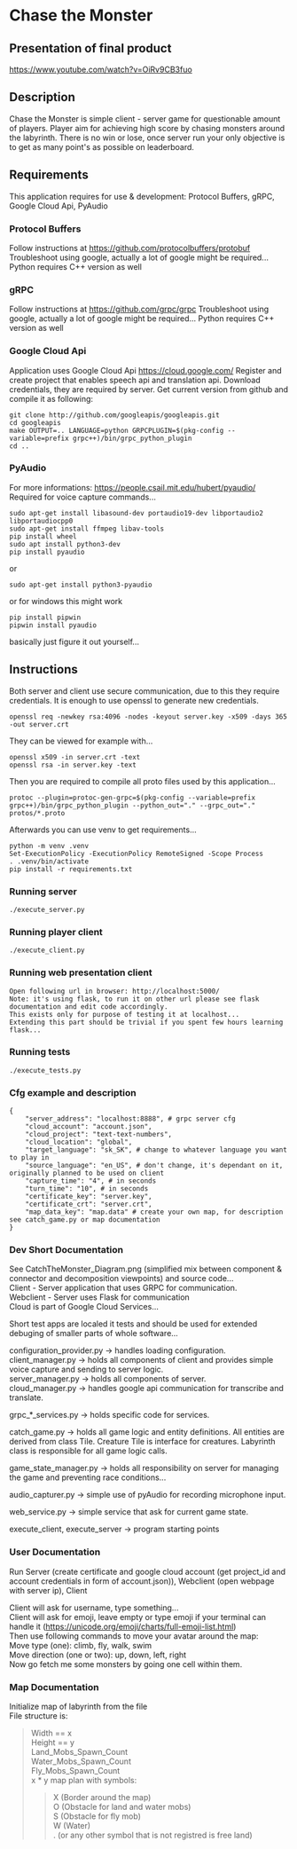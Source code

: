 # Chase the Monster
## Presentation of final product
https://www.youtube.com/watch?v=OiRv9CB3fuo

## Description
Chase the Monster is simple client - server game for questionable amount of players.
Player aim for achieving high score by chasing monsters around the labyrinth.
There is no win or lose, once server run your only objective is to get as many point's as possible on leaderboard.

## Requirements 
This application requires for use & development: Protocol Buffers, gRPC, Google Cloud Api, PyAudio
### Protocol Buffers
Follow instructions at https://github.com/protocolbuffers/protobuf
Troubleshoot using google, actually a lot of google might be required...
Python requires C++ version as well
### gRPC
Follow instructions at https://github.com/grpc/grpc
Troubleshoot using google, actually a lot of google might be required...
Python requires C++ version as well
### Google Cloud Api
Application uses Google Cloud Api https://cloud.google.com/
Register and create project that enables speech api and translation api.
Download credentials, they are required by server.
Get current version from github and compile it as following:
```
git clone http://github.com/googleapis/googleapis.git
cd googleapis
make OUTPUT=.. LANGUAGE=python GRPCPLUGIN=$(pkg-config --variable=prefix grpc++)/bin/grpc_python_plugin
cd ..
```
### PyAudio
For more informations: https://people.csail.mit.edu/hubert/pyaudio/
Required for voice capture commands...
```
sudo apt-get install libasound-dev portaudio19-dev libportaudio2 libportaudiocpp0
sudo apt-get install ffmpeg libav-tools
pip install wheel
sudo apt install python3-dev
pip install pyaudio
```
or
```
sudo apt-get install python3-pyaudio
```
or for windows this might work
```
pip install pipwin
pipwin install pyaudio
```
basically just figure it out yourself...
## Instructions
Both server and client use secure communication, due to this they require credentials.
It is enough to use openssl to generate new credentials.
```
openssl req -newkey rsa:4096 -nodes -keyout server.key -x509 -days 365 -out server.crt
```
They can be viewed for example with...
```
openssl x509 -in server.crt -text
openssl rsa -in server.key -text
```
Then you are required to compile all proto files used by this application...
```
protoc --plugin=protoc-gen-grpc=$(pkg-config --variable=prefix grpc++)/bin/grpc_python_plugin --python_out="." --grpc_out="." protos/*.proto
```
Afterwards you can use venv to get requirements...
```
python -m venv .venv 
Set-ExecutionPolicy -ExecutionPolicy RemoteSigned -Scope Process
. .venv/bin/activate
pip install -r requirements.txt
```
### Running server
```
./execute_server.py
```
### Running player client
```
./execute_client.py
```
### Running web presentation client
```
Open following url in browser: http://localhost:5000/
Note: it's using flask, to run it on other url please see flask documentation and edit code accordingly.
This exists only for purpose of testing it at localhost...
Extending this part should be trivial if you spent few hours learning flask...
```
### Running tests
```
./execute_tests.py
```
### Cfg example and description
```
{
    "server_address": "localhost:8888", # grpc server cfg
    "cloud_account": "account.json",
    "cloud_project": "text-text-numbers",
    "cloud_location": "global",
    "target_language": "sk_SK", # change to whatever language you want to play in
    "source_language": "en_US", # don't change, it's dependant on it, originally planned to be used on client
    "capture_time": "4", # in seconds
    "turn_time": "10", # in seconds
    "certificate_key": "server.key",
    "certificate_crt": "server.crt",
    "map_data_key": "map.data" # create your own map, for description see catch_game.py or map documentation
}
```
### Dev Short Documentation
See CatchTheMonster_Diagram.png (simplified mix between component & connector and decomposition viewpoints) and source code...  
Client - Server application that uses GRPC for communication.  
Webclient - Server uses Flask for communication  
Cloud is part of Google Cloud Services...  

Short test apps are localed it tests and should be used for extended debuging of smaller parts of whole software...  

configuration_provider.py -> handles loading configuration.  
client_manager.py -> holds all components of client and provides simple voice capture and sending to server logic.   
server_manager.py -> holds all components of server.  
cloud_manager.py -> handles google api communication for transcribe and translate.  

grpc_*_services.py -> holds specific code for services.  

catch_game.py -> holds all game logic and entity definitions. All entities are derived from class Tile. Creature Tile is interface for creatures. Labyrinth class is responsible for all game logic calls.  

game_state_manager.py -> holds all responsibility on server for managing the game and preventing race conditions...  

audio_capturer.py -> simple use of pyAudio for recording microphone input.  

web_service.py -> simple service that ask for current game state.  

execute_client, execute_server -> program starting points  

### User Documentation
Run Server (create certificate and google cloud account (get project_id and account credentials in form of account.json)), Webclient (open webpage with server ip), Client  

Client will ask for username, type something...  
Client will ask for emoji, leave empty or type emoji if your terminal can handle it (https://unicode.org/emoji/charts/full-emoji-list.html)  
Then use following commands to move your avatar around the map:  
Move type (one): climb, fly, walk, swim  
Move direction (one or two): up, down, left, right  
Now go fetch me some monsters by going one cell within them.  

### Map Documentation
Initialize map of labyrinth from the file  
File structure is:  
>Width == x  
>Height == y  
>Land_Mobs_Spawn_Count  
>Water_Mobs_Spawn_Count  
>Fly_Mobs_Spawn_Count  
>x * y map plan with symbols:   
>>X (Border around the map)  
>>O (Obstacle for land and water mobs)  
>>S (Obstacle for fly mob)  
>>W (Water)  
>>. (or any other symbol that is not registred is free land)  

